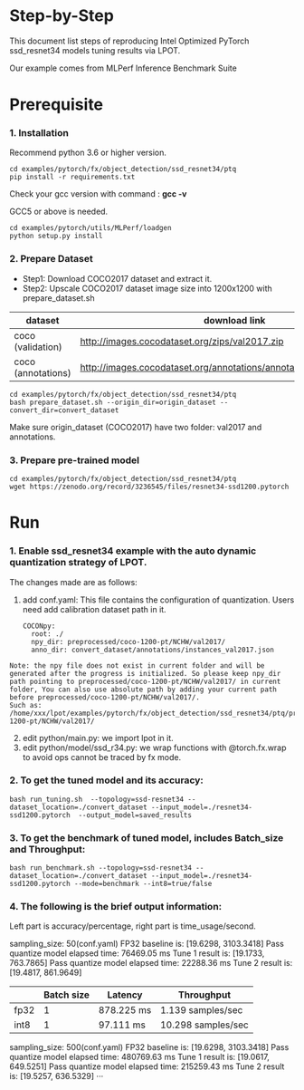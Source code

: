 Step-by-Step
============

This document list steps of reproducing Intel Optimized PyTorch ssd_resnet34 models tuning results via LPOT.

Our example comes from MLPerf Inference Benchmark Suite


# Prerequisite

### 1. Installation
  Recommend python 3.6 or higher version.

  ```shell
  cd examples/pytorch/fx/object_detection/ssd_resnet34/ptq
  pip install -r requirements.txt
  ```
  Check your gcc version with command : **gcc -v**

  GCC5 or above is needed.

  ```shell
  cd examples/pytorch/utils/MLPerf/loadgen
  python setup.py install
  ```

### 2. Prepare Dataset

- Step1: Download COCO2017 dataset and extract it.
- Step2: Upscale COCO2017 dataset image size into 1200x1200 with prepare_dataset.sh

| dataset | download link | 
| ---- | ---- | 
| coco (validation) | http://images.cocodataset.org/zips/val2017.zip | 
| coco (annotations) | http://images.cocodataset.org/annotations/annotations_trainval2017.zip |

  ```shell
  cd examples/pytorch/fx/object_detection/ssd_resnet34/ptq
  bash prepare_dataset.sh --origin_dir=origin_dataset --convert_dir=convert_dataset
  ```
  Make sure origin_dataset (COCO2017) have two folder: val2017 and annotations.


### 3. Prepare pre-trained model

  ```shell
  cd examples/pytorch/fx/object_detection/ssd_resnet34/ptq
  wget https://zenodo.org/record/3236545/files/resnet34-ssd1200.pytorch
  ```

# Run

### 1. Enable ssd_resnet34 example with the auto dynamic quantization strategy of LPOT.

  The changes made are as follows:
  1. add conf.yaml:
    This file contains the configuration of quantization. Users need add calibration dataset path in it.
        ```
        COCONpy:
          root: ./
          npy_dir: preprocessed/coco-1200-pt/NCHW/val2017/
          anno_dir: convert_dataset/annotations/instances_val2017.json
        ```
    Note: the npy file does not exist in current folder and will be generated after the progress is initialized. So please keep npy_dir path pointing to preprocessed/coco-1200-pt/NCHW/val2017/ in current folder, You can also use absolute path by adding your current path before preprocessed/coco-1200-pt/NCHW/val2017/.
    Such as: /home/xxx/lpot/examples/pytorch/fx/object_detection/ssd_resnet34/ptq/preprocessed/coco-1200-pt/NCHW/val2017/
  2. edit python/main.py:
    we import lpot in it.
  3. edit python/model/ssd_r34.py:
    we wrap functions with @torch.fx.wrap to avoid ops cannot be traced by fx mode.

### 2. To get the tuned model and its accuracy: 

    bash run_tuning.sh  --topology=ssd-resnet34 --dataset_location=./convert_dataset --input_model=./resnet34-ssd1200.pytorch  --output_model=saved_results

### 3. To get the benchmark of tuned model, includes Batch_size and Throughput: 

    bash run_benchmark.sh --topology=ssd-resnet34 --dataset_location=./convert_dataset --input_model=./resnet34-ssd1200.pytorch --mode=benchmark --int8=true/false

### 4. The following is the brief output information:

Left part is accuracy/percentage, right part is time_usage/second.

sampling_size: 50(conf.yaml)
FP32 baseline is: [19.6298, 3103.3418]
Pass quantize model elapsed time: 76469.05 ms
Tune 1 result is: [19.1733, 763.7865]
Pass quantize model elapsed time: 22288.36 ms
Tune 2 result is: [19.4817, 861.9649]

|       | Batch size | Latency | Throughput |
| ----- | ---------- | ------- | ----------- |
| fp32  | 1 | 878.225 ms | 1.139 samples/sec |
| int8  | 1 |  97.111 ms | 10.298 samples/sec |

sampling_size: 500(conf.yaml)
FP32 baseline is: [19.6298, 3103.3418]
Pass quantize model elapsed time: 480769.63 ms
Tune 1 result is: [19.0617, 649.5251]
Pass quantize model elapsed time: 215259.43 ms
Tune 2 result is: [19.5257, 636.5329]
···
